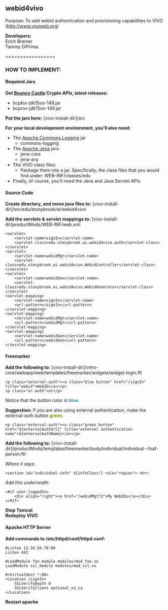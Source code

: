 ## webid4vivo

Purpose: To add webid authentication and provisioning capabilities to VIVO (http://www.vivoweb.org)

**Developers:**<br>
Erich Bremer<br>
Tammy DiPrima

=================

### HOW TO IMPLEMENT:

#### Required Jars

**Get [Bouncy Castle](http://www.bouncycastle.org/latest_releases.html) Crypto APIs, latest releases:** 

* bcpkix-jdk15on-149.jar 
* bcprov-jdk15on-149.jar

**Put the jars here:** [vivo-install-dir]/src

**For your local development environment, you'll also need:**

* The [Apache Commons Logging](http://commons.apache.org/proper/commons-logging/download_logging.cgi) jar
  * commons-logging
* The [Apache Jena](http://www.apache.org/dist/jena/binaries/) jars:
  * jena-core
  * jena-arq  
* The VIVO class files:
  * Package them into a jar. Specifically, the class files that you would find under: WEB-INF/classes/edu
* Finally, of course, you'll need the Java and Java Servlet APIs


#### Source Code

**Create directory, and move java files to:** [vivo-install-dir]/src/edu/stonybrook/ai/webid4vivo

**Add the servlets & servlet mappings to:** [vivo-install-dir]productMods/WEB-INF/web.xml<br>

    <servlet>
        <servlet-name>signIn</servlet-name>
        <servlet-class>edu.stonybrook.ai.webid4vivo.auth</servlet-class>
    </servlet>
    <servlet>
        <servlet-name>webidMgt</servlet-name>
        <servlet-class>edu.stonybrook.ai.webid4vivo.WebidController</servlet-class>
    </servlet>
    <servlet>
        <servlet-name>webidGen</servlet-name>
        <servlet-class>edu.stonybrook.ai.webid4vivo.WebidGenerator</servlet-class>
    </servlet>
    <servlet-mapping>
        <servlet-name>signIn</servlet-name>
        <url-pattern>/signIn</url-pattern>
    </servlet-mapping>
    <servlet-mapping>
        <servlet-name>webidMgt</servlet-name>
        <url-pattern>/webidMgt</url-pattern>
    </servlet-mapping>
    <servlet-mapping>
        <servlet-name>webidGen</servlet-name>
        <url-pattern>/webidGen</url-pattern>
    </servlet-mapping>


#### Freemarker

**Add the following to:** [vivo-install-dir]/vitro-core/webapp/web/templates/freemarker/widgets/widget-login.ftl

    <p class="external-auth"><a class="blue button" href="/signIn" title="webid">WebID</a></p>
    <p class="or-auth">or</p>
    
Notice that the button color is <font color="#398aac">**blue**</font>.

**Suggestion:** If you are also using external authentication, make the external-auth button <font color="#749a02">**green**</font>.

    <p class="external-auth"><a class="green button" href="${externalAuthUrl}" title="external authentication name">${externalAuthName}</a></p>

**Add the following to:** [vivo-install-dir]/productMods/templates/freemarker/body/individual/individual--foaf-person.ftl:

*Where it says:*

    <section id="individual-info" ${infoClass!} role="region"> <br>

*Add this underneath:*

    <#if user.loggedIn>    
        <div align="right"><a href="/webidMgt?2">My WebIDs</a></div>
    </#if>


**Stop Tomcat<br>
Redeploy VIVO<br>**

#### Apache HTTP Server

**Add commands to /etc/httpd/conf/httpd.conf:**

    #Listen 12.34.56.78:80
    Listen 443
    
    #LoadModule foo_module modules/mod_foo.so
    LoadModule ssl_module modules/mod_ssl.so
    
    #<VirtualHost *:80>    
    <Location /signIn>
        SSLVerifyDepth 0
        SSLVerifyClient optional_no_ca
    </Location>

**Restart apache**
